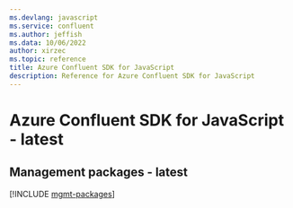```yaml
---
ms.devlang: javascript
ms.service: confluent
ms.author: jeffish
ms.data: 10/06/2022
author: xirzec
ms.topic: reference
title: Azure Confluent SDK for JavaScript
description: Reference for Azure Confluent SDK for JavaScript
---
```

# Azure Confluent SDK for JavaScript - latest

## Management packages - latest
[!INCLUDE [mgmt-packages](confluent-mgmt-index.md)]